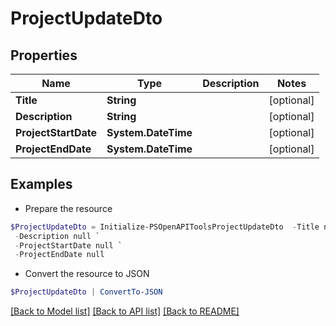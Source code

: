 # ProjectUpdateDto
## Properties

Name | Type | Description | Notes
------------ | ------------- | ------------- | -------------
**Title** | **String** |  | [optional] 
**Description** | **String** |  | [optional] 
**ProjectStartDate** | **System.DateTime** |  | [optional] 
**ProjectEndDate** | **System.DateTime** |  | [optional] 

## Examples

- Prepare the resource
```powershell
$ProjectUpdateDto = Initialize-PSOpenAPIToolsProjectUpdateDto  -Title null `
 -Description null `
 -ProjectStartDate null `
 -ProjectEndDate null
```

- Convert the resource to JSON
```powershell
$ProjectUpdateDto | ConvertTo-JSON
```

[[Back to Model list]](../README.md#documentation-for-models) [[Back to API list]](../README.md#documentation-for-api-endpoints) [[Back to README]](../README.md)

